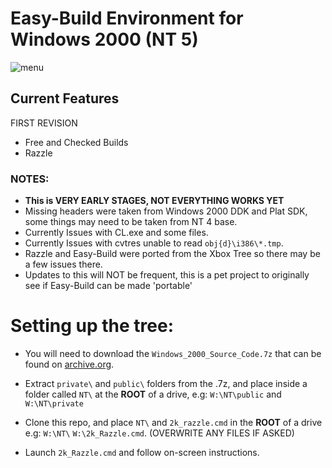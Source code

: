 # Easy-Build Environment for Windows 2000 (NT 5)

<img src="C:\2k_diff\menu.png" alt="menu" />



## Current Features

FIRST REVISION

- Free and Checked Builds
- Razzle

### NOTES:

- **This is VERY EARLY STAGES, NOT EVERYTHING WORKS YET**
- Missing headers were taken from Windows 2000 DDK and Plat SDK, some things may need to be taken from NT 4 base.
- Currently Issues with CL.exe and some files.
- Currently Issues with cvtres unable to read `obj{d}\i386\*.tmp`.
- Razzle and Easy-Build were ported from the Xbox Tree so there may be a few issues there.
- Updates to this will NOT be frequent, this is a pet project to originally see if Easy-Build can be made 'portable'

# Setting up the tree:

- You will need to download the `Windows_2000_Source_Code.7z` that can be found on [archive.org](https://archive.org/download/wnt-src).

- Extract `private\` and `public\` folders from the .7z, and place inside a folder called `NT\` at the **ROOT** of a drive, e.g: `W:\NT\public` and `W:\NT\private`

- Clone this repo, and place `NT\` and `2k_razzle.cmd` in the **ROOT** of a drive e.g: `W:\NT\` `W:\2k_Razzle.cmd`. (OVERWRITE ANY FILES IF ASKED)

- Launch `2k_Razzle.cmd` and follow on-screen instructions.

  